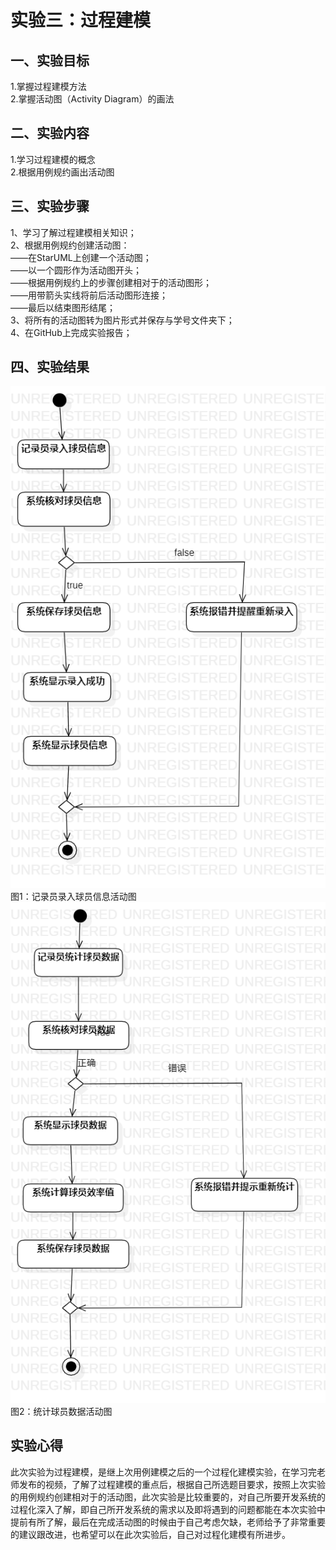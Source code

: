 # 实验三：过程建模  

## 一、实验目标  

1.掌握过程建模方法  
2.掌握活动图（Activity Diagram）的画法  

## 二、实验内容  

1.学习过程建模的概念  
2.根据用例规约画出活动图  

## 三、实验步骤  
1、学习了解过程建模相关知识；  
2、根据用例规约创建活动图：  
——在StarUML上创建一个活动图；  
——以一个圆形作为活动图开头；  
——根据用例规约上的步骤创建相对于的活动图形；  
——用带箭头实线将前后活动图形连接；  
——最后以结束图形结尾；  
3、将所有的活动图转为图片形式并保存与学号文件夹下；  
4、在GitHub上完成实验报告；  

## 四、实验结果  
![活动图1](./lab3ActivityDiagram1.png)   
图1：记录员录入球员信息活动图  
![活动图2](./lab3ActivityDiagram2.png)  
图2：统计球员数据活动图  

## 实验心得  
此次实验为过程建模，是继上次用例建模之后的一个过程化建模实验，在学习完老师发布的视频，了解了过程建模的重点后，根据自己所选题目要求，按照上次实验的用例规约创建相对于的活动图，此次实验是比较重要的，对自己所要开发系统的过程化深入了解，即自己所开发系统的需求以及即将遇到的问题都能在本次实验中提前有所了解，最后在完成活动图的时候由于自己考虑欠缺，老师给予了非常重要的建议跟改进，也希望可以在此次实验后，自己对过程化建模有所进步。
